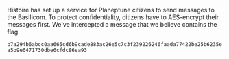 Histoire has set up a service for Planeptune citizens to send messages to the Basilicom. To protect confidentiality, citizens have to AES-encrypt their messages first. We've intercepted a message that we believe contains the flag.

`b7a294b6abcc0aa665cd6b9cade883ac26e5c7c3f239226246faada77422be25b6235ea5b9e6471730dbe6cfdc86ea93`